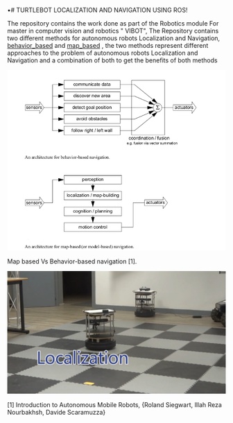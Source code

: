 •# TURTLEBOT LOCALIZATION AND NAVIGATION USING ROS!


The repository contains the work done as part of the Robotics module For master in computer vision and robotics " VIBOT", The Repository contains two different methods for autonomous  robots Localization and Navigation, [behavior_based](https://github.com/ElJAZRY/ROS_PROJECT/tree/master/behavior_based "behavior_based") and [map_based](https://github.com/ElJAZRY/ROS_PROJECT/tree/master/map_based "map_based") , the two methods represent different approaches to the problem of autonomous robots Localization and Navigation and a combination of both to get the benefits of both methods 



![Map based Vs Behavior-based navigation 1.](https://github.com/ElJAZRY/ROS_PROJECT/blob/master/map_based/map_behave.png)



Map based Vs Behavior-based navigation [1].



[![DEMO](https://github.com/ElJAZRY/ROS_PROJECT/blob/master/map_based/snapshot.jpg)](https://youtu.be/BLybKmHQiwA "DEMO")



[1] Introduction to Autonomous Mobile Robots, {Roland Siegwart, Illah Reza Nourbakhsh, Davide Scaramuzza}
